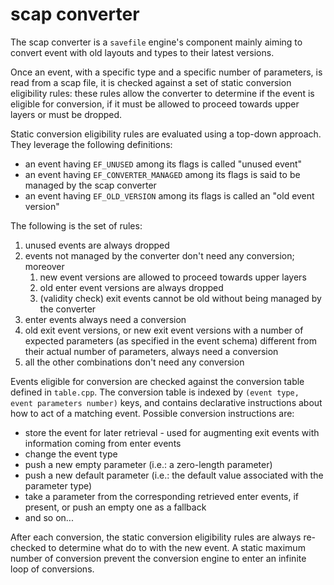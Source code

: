# scap converter

The scap converter is a `savefile` engine's component mainly aiming to convert event with old layouts and types to their
latest versions.

Once an event, with a specific type and a specific number of parameters, is read from a scap file, it is checked against
a set of static conversion eligibility rules: these rules allow the converter to determine if the event is eligible for
conversion, if it must be allowed to proceed towards upper layers or must be dropped.

Static conversion eligibility rules are evaluated using a top-down approach. They leverage the following definitions:

- an event having `EF_UNUSED` among its flags is called "unused event"
- an event having `EF_CONVERTER_MANAGED` among its flags is said to be managed by the scap converter
- an event having `EF_OLD_VERSION` among its flags is called an "old event version"

The following is the set of rules:

1. unused events are always dropped
2. events not managed by the converter don't need any conversion; moreover
    1. new event versions are allowed to proceed towards upper layers
    2. old enter event versions are always dropped
    3. (validity check) exit events cannot be old without being managed by the converter
3. enter events always need a conversion
4. old exit event versions, or new exit event versions with a number of expected parameters (as specified in the event
   schema) different from their actual number of parameters, always need a conversion
5. all the other combinations don't need any conversion

Events eligible for conversion are checked against the conversion table defined in `table.cpp`. The conversion table is
indexed by `(event type, event parameters number)` keys, and contains declarative instructions about how to act of a
matching
event. Possible conversion instructions are:

- store the event for later retrieval - used for augmenting exit events with information coming from enter events
- change the event type
- push a new empty parameter (i.e.: a zero-length parameter)
- push a new default parameter (i.e.: the default value associated with the parameter type)
- take a parameter from the corresponding retrieved enter events, if present, or push an empty one as a fallback
- and so on...

After each conversion, the static conversion eligibility rules are always re-checked to determine what do to with the
new event. A static maximum number of conversion prevent the conversion engine to enter an infinite loop of conversions. 